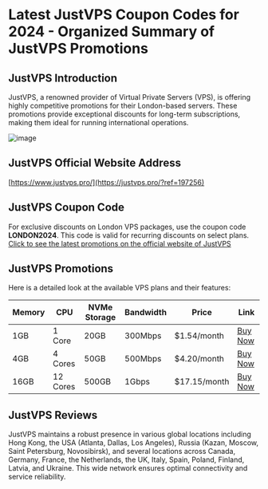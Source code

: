 # Latest JustVPS Coupon Codes for 2024 - Organized Summary of JustVPS Promotions

## JustVPS Introduction
JustVPS, a renowned provider of Virtual Private Servers (VPS), is offering highly competitive promotions for their London-based servers. These promotions provide exceptional discounts for long-term subscriptions, making them ideal for running international operations.

![image](https://github.com/shubaiji213/justvps/assets/167679937/12fe85c0-473f-4253-95ed-a6fe625d6985)

## JustVPS Official Website Address
[https://www.justvps.pro/](https://justvps.pro/?ref=197256)

## JustVPS Coupon Code
For exclusive discounts on London VPS packages, use the coupon code **LONDON2024**. This code is valid for recurring discounts on select plans. [Click to see the latest promotions on the official website of JustVPS](https://justvps.pro/)

## JustVPS Promotions
Here is a detailed look at the available VPS plans and their features:

| Memory | CPU | NVMe Storage | Bandwidth   | Price      | Link                                    |
|--------|-----|--------------|-------------|------------|-----------------------------------------|
| 1GB    | 1 Core | 20GB       | 300Mbps     | $1.54/month| [Buy Now](https://justvps.pro/?ref=197256)        |
| 4GB    | 4 Cores| 50GB       | 500Mbps     | $4.20/month| [Buy Now](https://justvps.pro/?ref=197256)        |
| 16GB   | 12 Cores| 500GB     | 1Gbps       | $17.15/month| [Buy Now](https://justvps.pro/?ref=197256)       |

## JustVPS Reviews
JustVPS maintains a robust presence in various global locations including Hong Kong, the USA (Atlanta, Dallas, Los Angeles), Russia (Kazan, Moscow, Saint Petersburg, Novosibirsk), and several locations across Canada, Germany, France, the Netherlands, the UK, Italy, Spain, Poland, Finland, Latvia, and Ukraine. This wide network ensures optimal connectivity and service reliability.


